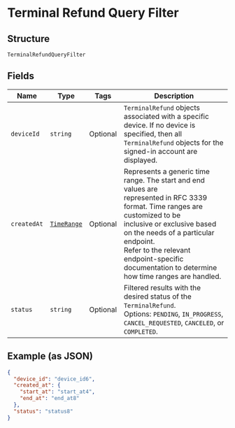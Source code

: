 
# Terminal Refund Query Filter

## Structure

`TerminalRefundQueryFilter`

## Fields

| Name | Type | Tags | Description |
|  --- | --- | --- | --- |
| `deviceId` | `string` | Optional | `TerminalRefund` objects associated with a specific device. If no device is specified, then all<br>`TerminalRefund` objects for the signed-in account are displayed. |
| `createdAt` | [`TimeRange`](/doc/models/time-range.md) | Optional | Represents a generic time range. The start and end values are<br>represented in RFC 3339 format. Time ranges are customized to be<br>inclusive or exclusive based on the needs of a particular endpoint.<br>Refer to the relevant endpoint-specific documentation to determine<br>how time ranges are handled. |
| `status` | `string` | Optional | Filtered results with the desired status of the `TerminalRefund`.<br>Options: `PENDING`, `IN_PROGRESS`, `CANCEL_REQUESTED`, `CANCELED`, or `COMPLETED`. |

## Example (as JSON)

```json
{
  "device_id": "device_id6",
  "created_at": {
    "start_at": "start_at4",
    "end_at": "end_at8"
  },
  "status": "status8"
}
```

